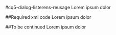 #cq5-dialog-listerens-reusage
Lorem ipsum dolor

##Required xml code
Lorem ipsum dolor

##To be continued
Lorem ipsum dolor
